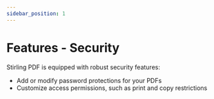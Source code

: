 ```yaml
---
sidebar_position: 1
---
```

# Features - Security

Stirling PDF is equipped with robust security features:

- Add or modify password protections for your PDFs
- Customize access permissions, such as print and copy restrictions
